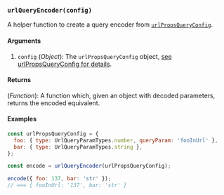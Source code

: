 ### `urlQueryEncoder(config)`

A helper function to create a query encoder from [`urlPropsQueryConfig`](addUrlProps.md#urlPropsQueryConfig).


#### Arguments

1. `config` (*Object*): The `urlPropsQueryConfig` object, [see urlPropsQueryConfig for details](addUrlProps.md#urlPropsQueryConfig).

#### Returns

(*Function*): A function which, given an object with decoded parameters, returns the encoded equivalent.

#### Examples

```js
const urlPropsQueryConfig = {
  foo: { type: UrlQueryParamTypes.number, queryParam: 'fooInUrl' },
  bar: { type: UrlQueryParamTypes.string },
};

const encode = urlQueryEncoder(urlPropsQueryConfig);

encode({ foo: 137, bar: 'str' });
// === { fooInUrl: '137', bar: 'str' }
```
